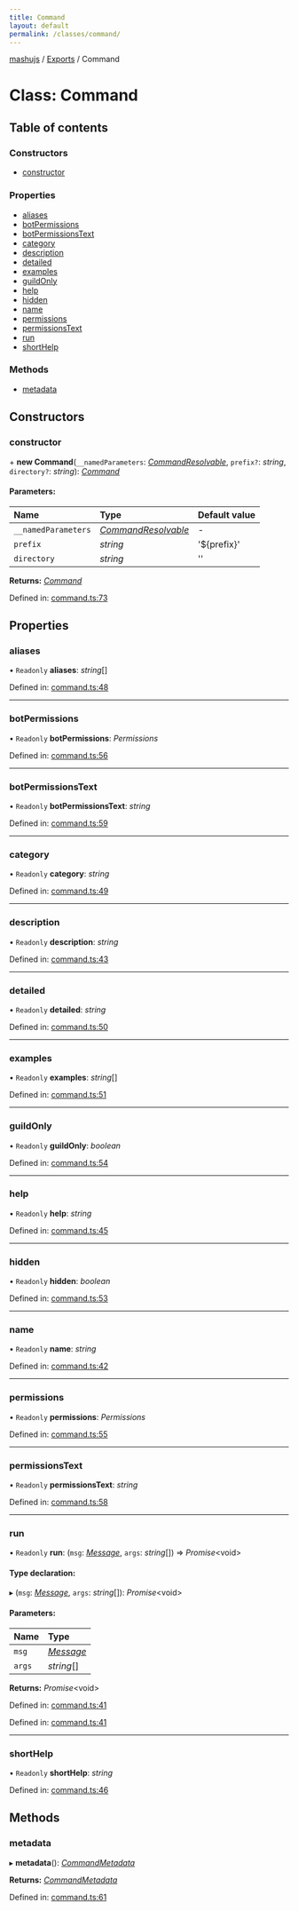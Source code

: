```yaml
---
title: Command
layout: default
permalink: /classes/command/
---
```

[mashujs](/) / [Exports](/modules/) / Command

# Class: Command

## Table of contents

### Constructors

- [constructor](/command/#constructor)

### Properties

- [aliases](/command/#aliases)
- [botPermissions](/command/#botpermissions)
- [botPermissionsText](/command/#botpermissionstext)
- [category](/command/#category)
- [description](/command/#description)
- [detailed](/command/#detailed)
- [examples](/command/#examples)
- [guildOnly](/command/#guildonly)
- [help](/command/#help)
- [hidden](/command/#hidden)
- [name](/command/#name)
- [permissions](/command/#permissions)
- [permissionsText](/command/#permissionstext)
- [run](/command/#run)
- [shortHelp](/command/#shorthelp)

### Methods

- [metadata](/command/#metadata)

## Constructors

### constructor

\+ **new Command**(`__namedParameters`: [*CommandResolvable*](/interfaces/commandresolvable/), `prefix?`: *string*, `directory?`: *string*): [*Command*](/command/)

#### Parameters:

Name | Type | Default value |
:------ | :------ | :------ |
`__namedParameters` | [*CommandResolvable*](/interfaces/commandresolvable/) | - |
`prefix` | *string* | '${prefix}' |
`directory` | *string* | '' |

**Returns:** [*Command*](/command/)

Defined in: [command.ts:73](/https://github.com/EpokTarren/mashu/blob/5e59b19/src/command.ts#L73)

## Properties

### aliases

• `Readonly` **aliases**: *string*[]

Defined in: [command.ts:48](/https://github.com/EpokTarren/mashu/blob/5e59b19/src/command.ts#L48)

___

### botPermissions

• `Readonly` **botPermissions**: *Permissions*

Defined in: [command.ts:56](/https://github.com/EpokTarren/mashu/blob/5e59b19/src/command.ts#L56)

___

### botPermissionsText

• `Readonly` **botPermissionsText**: *string*

Defined in: [command.ts:59](/https://github.com/EpokTarren/mashu/blob/5e59b19/src/command.ts#L59)

___

### category

• `Readonly` **category**: *string*

Defined in: [command.ts:49](/https://github.com/EpokTarren/mashu/blob/5e59b19/src/command.ts#L49)

___

### description

• `Readonly` **description**: *string*

Defined in: [command.ts:43](/https://github.com/EpokTarren/mashu/blob/5e59b19/src/command.ts#L43)

___

### detailed

• `Readonly` **detailed**: *string*

Defined in: [command.ts:50](/https://github.com/EpokTarren/mashu/blob/5e59b19/src/command.ts#L50)

___

### examples

• `Readonly` **examples**: *string*[]

Defined in: [command.ts:51](/https://github.com/EpokTarren/mashu/blob/5e59b19/src/command.ts#L51)

___

### guildOnly

• `Readonly` **guildOnly**: *boolean*

Defined in: [command.ts:54](/https://github.com/EpokTarren/mashu/blob/5e59b19/src/command.ts#L54)

___

### help

• `Readonly` **help**: *string*

Defined in: [command.ts:45](/https://github.com/EpokTarren/mashu/blob/5e59b19/src/command.ts#L45)

___

### hidden

• `Readonly` **hidden**: *boolean*

Defined in: [command.ts:53](/https://github.com/EpokTarren/mashu/blob/5e59b19/src/command.ts#L53)

___

### name

• `Readonly` **name**: *string*

Defined in: [command.ts:42](/https://github.com/EpokTarren/mashu/blob/5e59b19/src/command.ts#L42)

___

### permissions

• `Readonly` **permissions**: *Permissions*

Defined in: [command.ts:55](/https://github.com/EpokTarren/mashu/blob/5e59b19/src/command.ts#L55)

___

### permissionsText

• `Readonly` **permissionsText**: *string*

Defined in: [command.ts:58](/https://github.com/EpokTarren/mashu/blob/5e59b19/src/command.ts#L58)

___

### run

• `Readonly` **run**: (`msg`: [*Message*](/interfaces/message/), `args`: *string*[]) => *Promise*<void\>

#### Type declaration:

▸ (`msg`: [*Message*](/interfaces/message/), `args`: *string*[]): *Promise*<void\>

#### Parameters:

Name | Type |
:------ | :------ |
`msg` | [*Message*](/interfaces/message/) |
`args` | *string*[] |

**Returns:** *Promise*<void\>

Defined in: [command.ts:41](/https://github.com/EpokTarren/mashu/blob/5e59b19/src/command.ts#L41)

Defined in: [command.ts:41](/https://github.com/EpokTarren/mashu/blob/5e59b19/src/command.ts#L41)

___

### shortHelp

• `Readonly` **shortHelp**: *string*

Defined in: [command.ts:46](/https://github.com/EpokTarren/mashu/blob/5e59b19/src/command.ts#L46)

## Methods

### metadata

▸ **metadata**(): [*CommandMetadata*](/interfaces/commandmetadata/)

**Returns:** [*CommandMetadata*](/interfaces/commandmetadata/)

Defined in: [command.ts:61](/https://github.com/EpokTarren/mashu/blob/5e59b19/src/command.ts#L61)
